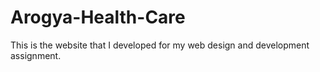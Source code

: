 # Arogya-Health-Care
This is the website that I developed for my web design and development assignment.
